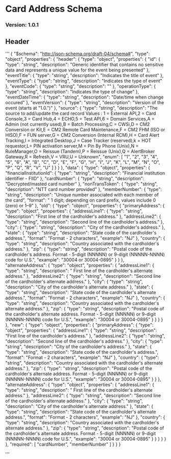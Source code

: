 # Card Address Schema

### Version: 1.0.1

## Header

'''
{
  "$schema": "http://json-schema.org/draft-04/schema#",
  "type": "object",
  "properties": {
    "header": {
      "type": "object",
      "properties": {
        "id": {
          "type": "string",
          "description": "Generic identifier that contains no sensitive data and represents a unique value for the event being presented"
        },
        "eventTitle": {
          "type": "string",
          "description": "Indicates the title of event"
        },
        "eventType": {
          "type": "string",
          "description": "Indicates the type of event"
        },
        "eventCode": {
          "type": "string",
          "description": ""
        },
        "operationType": {
          "type": "string",
          "description": "Indicates the type of change"
        },
        "eventDateTime": {
          "type": "string",
          "description": "Date/time when change occured"
        },
        "eventVersion": {
          "type": "string",
          "description": "Version of the event (starts at \"1.0.\")"
        },
        "source": {
          "type": "string",
          "description": "The source to add/update the card record Values :  1 = External API,2 = Card Console,3 = Card Hub,4 = ECHO,5 = Test API,6 = Domain Services,A = Admin (not currently used),B = Batch Processing,C = CWSi,D = CM2 Conversion or Kit,E = CM2 Remote Card Maintenance,F = CM2 FHM (ISO or HISO),F = FUN server,G = CM2 Conversion (Internal RCM),H = Card Alert Tracking,I = Integrated Desktop,J = Case Tracker (reserved),k = HOT requestor,L= PIN activation server,M = Pin By Phone (Unix),N = RuleManager,O = Reissue (Tandem),P = Reissue (Unix),Q = AlertBroker Gateway,R = Refresh,V = VRU,U  = Unknown",
          "enum": [
            "1",
            "2",
            "3",
            "4",
            "5",
            "6",
            "A",
            "B",
            "C",
            "D",
            "E",
            "F",
            "G",
            "H",
            "I",
            "J",
            "K",
            "L",
            "M",
            "N",
            "O",
            "P",
            "Q",
            "R",
            "V",
            "U"
          ]
        }
      }
    },
    "data": {
      "type": "object",
      "properties": {
        "financialInstitutionId": {
          "type": "string",
          "description": "Financial institution identifier - FIID"
        },
        "cardNumber": {
          "type": "string",
		  "description": "Decrypted/masted card number"
        },
        "nonTransToken": {
			"type": "string",
			"description": "NTT card number provided"
		},
        "memberNumber": {
          "type": "string",
          "description": "Unique number associated with each member of the card",
          "format": " 1 digit; depending on card prefix, values include 0 (zero) or 1–9"
        },
        "old": {
          "type": "object",
          "properties": {
            "primaryAddress": {
              "type": "object",
              "properties": {
                "addressLine1": {
                  "type": "string",
                  "description": "First line of the cardholder's address."
                },
                "addressLine2": {
                  "type": "string",
                  "description": "Second line of the cardholder's address."
                },
                "city": {
                  "type": "string",
                  "description": "City of the cardholder's address."
                },
                "state": {
                  "type": "string",
                  "description": "State code of the cardholder's address.",
                  "format": "Format - 2 characters",
                  "example": "NJ"
                },
                "country": {
                  "type": "string",
                  "description": "Country associated with the cardholder's address."
                },
                "zip": {
                  "type": "string",
                  "description": "Postal code of the cardholder's address. Format - 5-digit (NNNNN) or 9-digit (NNNNN-NNNN) code for U.S.",
                  "example": "30004 or 30004-0895"
                }
              }
            },
            "alternateAddress": {
              "type": "object",
              "properties": {
                "addressLine1": {
                  "type": "string",
                  "description": " First line of the cardholder's alternate address."
                },
                "addressLine2": {
                  "type": "string",
                  "description": "Second line of the cardholder's alternate address."
                },
                "city": {
                  "type": "string",
                  "description": "City of the cardholder's alternate address."
                },
                "state": {
                  "type": "string",
                  "description": "State code of the cardholder's alternate address.",
                  "format": "Format - 2 characters",
                  "example": "NJ"
                },
                "country": {
                  "type": "string",
                  "description": "Country associated with the cardholder's alternate address."
                },
                "zip": {
                  "type": "string",
                  "description": "Postal code of the cardholder's alternate address. Format - 5-digit (NNNNN) or 9-digit (NNNNN-NNNN) code for U.S.",
                  "example": "30004 or 30004-0895"
                }
              }
            }
          }
        },
        "new": {
          "type": "object",
          "properties": {
            "primaryAddress": {
              "type": "object",
              "properties": {
                "addressLine1": {
                  "type": "string",
                  "description": "First line of the cardholder's address."
                },
                "addressLine2": {
                  "type": "string",
                  "description": "Second line of the cardholder's address."
                },
                "city": {
                  "type": "string",
                  "description": "City of the cardholder's address."
                },
                "state": {
                  "type": "string",
                  "description": "State code of the cardholder's address.",
                  "format": "Format - 2 characters",
                  "example": "NJ"
                },
                "country": {
                  "type": "string",
                  "description": "Country associated with the cardholder's alternate address."
                },
                "zip": {
                  "type": "string",
                  "description": "Postal code of the cardholder's alternate address. Format - 5-digit (NNNNN) or 9-digit (NNNNN-NNNN) code for U.S.",
                  "example": "30004 or 30004-0895"
                }
              }
            },
            "alternateAddress": {
              "type": "object",
              "properties": {
                "addressLine1": {
                  "type": "string",
                  "description": " First line of the cardholder's alternate address."
                },
                "addressLine2": {
                  "type": "string",
                  "description": "Second line of the cardholder's alternate address."
                },
                "city": {
                  "type": "string",
                  "description": "City of the cardholder's alternate address."
                },
                "state": {
                  "type": "string",
                  "description": "State code of the cardholder's alternate address.",
                  "format": "Format - 2 characters",
                  "example": "NJ"
                },
                "country": {
                  "type": "string",
                  "description": "Country associated with the cardholder's alternate address."
                },
                "zip": {
                  "type": "string",
                  "description": "Postal code of the cardholder's alternate address. Format - 5-digit (NNNNN) or 9-digit (NNNNN-NNNN) code for U.S.",
                  "example": "30004 or 30004-0895"
                }
              }
            }
          }
        }
      },
      "required": [
        "cardNumber",
        "memberNumber"
      ]
    }
  }
}

'''





